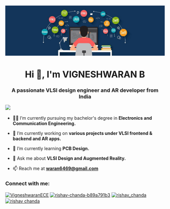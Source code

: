 ![logo](https://github.com/VigneshwaranECE/VigneshwaranECE/blob/main/1630053356860mbahead.jpg)
<h1 align="center">Hi 👋, I'm VIGNESHWARAN B</h1>
<h3 align="center">A passionate VLSI design engineer and AR developer from India</h3>

<a href="https://visitcount.itsvg.in">
  <img src="https://visitcount.itsvg.in/api?id=VigneshwaranECE&label=Profile%20Views&color=6&icon=6&pretty=false" />
</a>

- 👨‍🎓 I’m currently pursuing my bachelor's degree in **Electronics and Communication Engineering.**

- 🔭 I’m currently working on **various projects under VLSI frontend & backend and AR apps.**

 - 🌱 I’m currently learning **PCB Design.**

 - 💬 Ask me about **VLSI Design and Augmented Reality.**

 - 📫 Reach me at **waran6469@gmail.com**

<h3 align="left">Connect with me:</h3>
<p align="left">
<a href="https://x.com/YOGIC_MASTER?t=w3kD0qyPKRMixrXWLZjfuQ&s=09" target="blank"><img align="center" src="https://raw.githubusercontent.com/rahuldkjain/github-profile-readme-generator/master/src/images/icons/Social/twitter.svg" alt="VigneshwaranECE" height="30" width="40" /></a>
<a href="https://www.linkedin.com/in/vigneshwaran-b-689124239/" target="blank"><img align="center" src="https://raw.githubusercontent.com/rahuldkjain/github-profile-readme-generator/master/src/images/icons/Social/linked-in-alt.svg" alt="rishav-chanda-b89a791b3" height="30" width="40" /></a>
<a href="https://www.instagram.com/vigneshwaran.legend?igsh=MWltYnFmaGdrMTB5NQ==" target="blank"><img align="center" src="https://raw.githubusercontent.com/rahuldkjain/github-profile-readme-generator/master/src/images/icons/Social/instagram.svg" alt="rishav_chanda" height="30" width="40" /></a>
<a href="https://www.youtube.com/c/rishav chanda" target="blank"><img align="center" src="https://images.indianexpress.com/2020/10/Gmail-new-logo.jpg?w=640" alt="rishav chanda" height="30" width="40" /></a>
</p>
